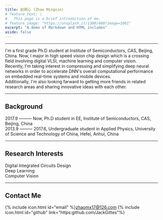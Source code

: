 ```yaml
---
title: 赵明心 (Zhao Mingxin) 
# feature_text: |
#   This page is a brief introduction of me.
# feature_image: "https://unsplash.it/1300/400?image=1061"
excerpt: "A demo of Markdown and HTML includes"
aside: false
---
```

___
I'm a first grade Ph.D student at Institute of Semiconductors, CAS, Beijing, China. Now, I major in high speed vision chip design which is a crossing field involving digital VLSI, machine learning and computer vision.  
Recently, I'm taking interest in compressing and simplifying deep neural networks in order to accelerate DNN's overall computational performance on embedded real-time systems and mobile devices.  
Additionally, I'm also looking farward to getting more friends in related research areas and sharing innovative ideas with each other.  
___
## Background  
2017.9 ——— Now, Ph.D student in EE, Institute of Semiconductors, CAS, Beijing, China  
2013.9 ——— 2017.6, Undergraduate student in Applied Physics, University of Science and Technology of China, Hefei, Anhui, China  
___
## Research Interests  
Digital Integrated Circuits Design  
Deep Learning  
Computer Vision  
___
## Contact Me
{% include icon.html id="email" %}zhaomx17@126.com
{% include icon.html id="github" link="https:github.com/JackGittes"%}